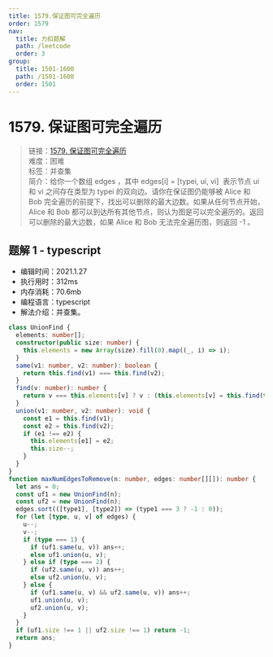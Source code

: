```yaml
---
title: 1579.保证图可完全遍历
order: 1579
nav:
  title: 力扣题解
  path: /leetcode
  order: 3
group:
  title: 1501-1600
  path: /1501-1600
  order: 1501
---
```


# 1579. 保证图可完全遍历

> 链接：[1579. 保证图可完全遍历](https://leetcode-cn.com/problems/remove-max-number-of-edges-to-keep-graph-fully-traversable/)  
> 难度：困难  
> 标签：并查集  
> 简介：给你一个数组 edges ，其中 edges[i] = [typei, ui, vi]  表示节点 ui 和 vi 之间存在类型为 typei 的双向边。请你在保证图仍能够被 Alice 和 Bob 完全遍历的前提下，找出可以删除的最大边数。如果从任何节点开始，Alice 和 Bob 都可以到达所有其他节点，则认为图是可以完全遍历的。返回可以删除的最大边数，如果 Alice 和 Bob 无法完全遍历图，则返回 -1 。

## 题解 1 - typescript

- 编辑时间：2021.1.27
- 执行用时：312ms
- 内存消耗：70.6mb
- 编程语言：typescript
- 解法介绍：并查集。

```typescript
class UnionFind {
  elements: number[];
  constructor(public size: number) {
    this.elements = new Array(size).fill(0).map((_, i) => i);
  }
  same(v1: number, v2: number): boolean {
    return this.find(v1) === this.find(v2);
  }
  find(v: number): number {
    return v === this.elements[v] ? v : (this.elements[v] = this.find(this.elements[v]));
  }
  union(v1: number, v2: number): void {
    const e1 = this.find(v1);
    const e2 = this.find(v2);
    if (e1 !== e2) {
      this.elements[e1] = e2;
      this.size--;
    }
  }
}
function maxNumEdgesToRemove(n: number, edges: number[][]): number {
  let ans = 0;
  const uf1 = new UnionFind(n);
  const uf2 = new UnionFind(n);
  edges.sort(([type1], [type2]) => (type1 === 3 ? -1 : 0));
  for (let [type, u, v] of edges) {
    u--;
    v--;
    if (type === 1) {
      if (uf1.same(u, v)) ans++;
      else uf1.union(u, v);
    } else if (type === 2) {
      if (uf2.same(u, v)) ans++;
      else uf2.union(u, v);
    } else {
      if (uf1.same(u, v) && uf2.same(u, v)) ans++;
      uf1.union(u, v);
      uf2.union(u, v);
    }
  }
  if (uf1.size !== 1 || uf2.size !== 1) return -1;
  return ans;
}
```
